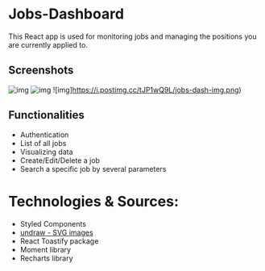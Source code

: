 # Jobs-Dashboard
This React app is used for monitoring jobs and managing the positions you are currently applied to.

## Screenshots
![img](https://i.postimg.cc/FFf03wXb/main-jobs.png)
![img](https://i.postimg.cc/7Z6G0YhZ/graph-job.png)
![img]https://i.postimg.cc/tJP1wQ9L/jobs-dash-img.png)

## Functionalities
- Authentication
- List of all jobs
- Visualizing data 
- Create/Edit/Delete a job
- Search a specific job by several parameters


# Technologies & Sources:
- Styled Components
- [undraw - SVG images ](https://undraw.co/ )
- React Toastify package
- Moment library
- Recharts library
